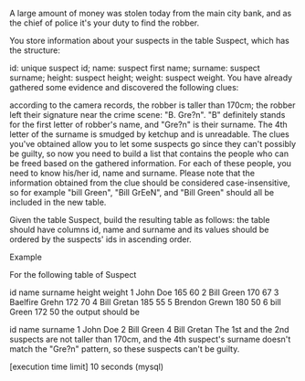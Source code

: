 A large amount of money was stolen today from the main city bank, and as the chief of police it's your duty to find the robber.

You store information about your suspects in the table Suspect, which has the structure:

id: unique suspect id;
name: suspect first name;
surname: suspect surname;
height: suspect height;
weight: suspect weight.
You have already gathered some evidence and discovered the following clues:

according to the camera records, the robber is taller than 170cm;
the robber left their signature near the crime scene: "B. Gre?n". "B" definitely stands for the first letter of robber's name, and "Gre?n" is their surname. The 4th letter of the surname is smudged by ketchup and is unreadable.
The clues you've obtained allow you to let some suspects go since they can't possibly be guilty, so now you need to build a list that contains the people who can be freed based on the gathered information. For each of these people, you need to know his/her id, name and surname. Please note that the information obtained from the clue should be considered case-insensitive, so for example "bill Green", "Bill GrEeN", and "Bill Green" should all be included in the new table.

Given the table Suspect, build the resulting table as follows: the table should have columns id, name and surname and its values should be ordered by the suspects' ids in ascending order.

Example

For the following table of Suspect

id	name	surname	height	weight
1	John	Doe	165	60
2	Bill	Green	170	67
3	Baelfire	Grehn	172	70
4	Bill	Gretan	185	55
5	Brendon	Grewn	180	50
6	bill	Green	172	50
the output should be

id	name	surname
1	John	Doe
2	Bill	Green
4	Bill	Gretan
The 1st and the 2nd suspects are not taller than 170cm, and the 4th suspect's surname doesn't match the "Gre?n" pattern, so these suspects can't be guilty.

[execution time limit] 10 seconds (mysql)
